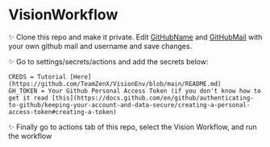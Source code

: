 # VisionWorkflow

✨ Clone this repo and make it private. Edit [GitHubName](https://github.com/TeamZenX/VisionWorkflow/blob/045c5c4bd53e4603baed2e3056067bd4ceb2658a/.github/workflows/vision.yml#L9) and [GitHubMail](https://github.com/TeamZenX/VisionWorkflow/blob/045c5c4bd53e4603baed2e3056067bd4ceb2658a/.github/workflows/vision.yml#L10) with your own github mail and username and save changes.

✨ Go to settings/secrets/actions and add the secrets below:

```
CREDS = Tutorial [Here](https://github.com/TeamZenX/VisionEnv/blob/main/README.md)
GH_TOKEN = Your Github Personal Access Token (if you don't know how to get it read [this](https://docs.github.com/en/github/authenticating-to-github/keeping-your-account-and-data-secure/creating-a-personal-access-token#creating-a-token)
```

✨ Finally go to actions tab of this repo, select the Vision Workflow, and run the workflow 
